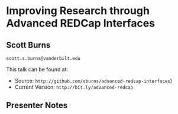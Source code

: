 # Improving Research through Advanced REDCap Interfaces

## Scott Burns

`scott.s.burns@vanderbilt.edu`

This talk can be found at:

- Source: `http://github.com/sburns/advanced-redcap-interfaces`)
- Current Version: `http://bit.ly/advanced-redcap`

## Presenter Notes
